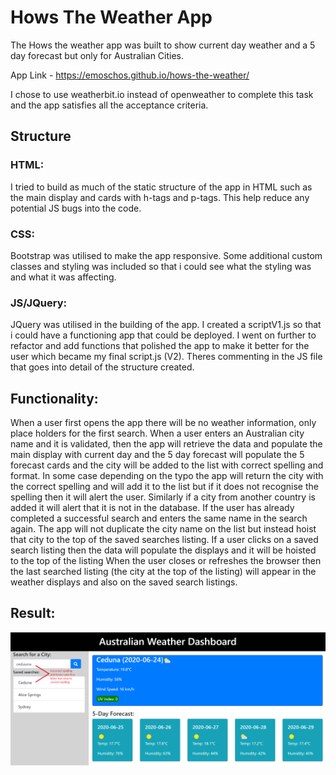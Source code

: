 # Hows The Weather App
The Hows the weather app was built to show current day weather and a 5 day forecast but only for Australian Cities.

App Link - https://emoschos.github.io/hows-the-weather/

I chose to use weatherbit.io instead of openweather to complete this task and the app satisfies all the acceptance criteria.

## Structure
### HTML:
I tried to build as much of the static structure of the app in HTML such as the main display and cards with h-tags and p-tags.  This help reduce any potential JS bugs into the code.

### CSS:
Bootstrap was utilised to make the app responsive.  Some additional custom classes and styling was included so that i could see what the styling was and what it was affecting.

### JS/JQuery:
JQuery was utilised in the building of the app.  I created a scriptV1.js so that i could have a functioning app that could be deployed.  I went on further to refactor and add functions that polished the app to make it better for the user which became my final script.js (V2).  Theres commenting in the JS file that goes into detail of the structure created.

## Functionality:
When a user first opens the app there will be no weather information, only place holders for the first search.
When a user enters an Australian city name and it is validated, then the app will retrieve the data and populate the main display with current day and the 5 day forecast will populate the 5 forecast cards and the city will be added to the list with correct spelling and format.  In some case depending on the typo the app will return the city with the correct spelling and will add it to the list but if it does not recognise the spelling then it will alert the user.  Similarly if a city from another country is added it will alert that it is not in the database.
If the user has already completed a successful search and enters the same name in the search again.  The app will not duplicate the city name on the list but instead hoist that city to the top of the saved searches listing.
If a user clicks on a saved search listing then the data will populate the displays and it will be hoisted to the top of the listing
When the user closes or refreshes the browser then the last searched listing (the city at the top of the listing) will appear in the weather displays and also on the saved search listings.

## Result:

![Australian weather dashboard](./assets/AU-weather-app.PNG)
